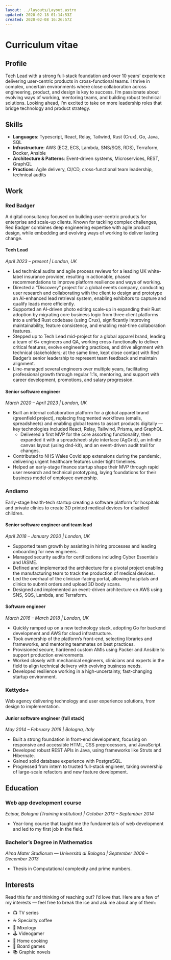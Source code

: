 ```yaml
---
layout: ../layouts/Layout.astro
updated: 2020-02-18 01:14:53Z
created: 2020-02-08 16:26:57Z
---
```

# Curriculum vitae

## Profile

Tech Lead with a strong full-stack foundation and over 10 years’ experience delivering user-centric products in cross-functional teams. I thrive in complex, uncertain environments where close collaboration across engineering, product, and design is key to success. I’m passionate about evolving ways of working, mentoring teams, and building robust technical solutions. Looking ahead, I’m excited to take on more leadership roles that bridge technology and product strategy.

## Skills

- **Languages**: Typescript, React, Relay, Tailwind, Rust (Crux), Go, Java, SQL
- **Infrastructure**: AWS (EC2, ECS, Lambda, SNS/SQS, RDS), Terraform, Docker, Ansible
- **Architecture & Patterns**: Event-driven systems, Microservices, REST, GraphQL
- **Practices**: Agile delivery, CI/CD, cross-functional team leadership, technical audits

## Work

### Red Badger

A digital consultancy focused on building user-centric products for enterprise and scale-up clients. Known for tackling complex challenges, Red Badger combines deep engineering expertise with agile product design, while embedding and evolving ways of working to deliver lasting change.

#### Tech Lead

*April 2023 – present | London, UK*

- Led technical audits and agile process reviews for a leading UK white-label insurance provider, resulting in actionable, phased recommendations to improve platform resilience and ways of working.
- Directed a “Discovery” project for a global events company, conducting user research and collaborating with the client to design and prototype an AI-enhanced lead retrieval system, enabling exhibitors to capture and qualify leads more efficiently.
- Supported an AI-driven photo editing scale-up in expanding their Rust adoption by migrating core business logic from three client platforms into a unified Rust codebase (using Crux), significantly improving maintainability, feature consistency, and enabling real-time collaboration features.
- Stepped up to Tech Lead mid-project for a global apparel brand, leading a team of 6+ engineers and QA, working cross-functionally to deliver critical features, evolve engineering practices, and drive alignment with technical stakeholders; at the same time, kept close contact with Red Badger’s senior leadership to represent team feedback and maintain alignment.
- Line-managed several engineers over multiple years, facilitating professional growth through regular 1:1s, mentoring, and support with career development, promotions, and salary progression.

#### Senior software engineer

*March 2020 – April 2023 | London, UK*

- Built an internal collaboration platform for a global apparel brand (greenfield project), replacing fragmented workflows (emails, spreadsheets) and enabling global teams to assort products digitally — key technologies included React, Relay, Tailwind, Prisma, and GraphQL.
	- Delivered a first MVP for the core assorting functionality, then expanded it with a spreadsheet-style interface (AgGrid), an infinite canvas layout (using dnd-kit), and an event-driven audit trail for changes.
- Contributed to NHS Wales Covid app extensions during the pandemic, delivering urgent healthcare features under tight timelines.
- Helped an early-stage finance startup shape their MVP through rapid user research and technical prototyping, laying foundations for their business model of employee ownership.

### Andiamo

Early-stage health-tech startup creating a software platform for hospitals and private clinics to create 3D printed medical devices for disabled children.

#### Senior software engineer and team lead

*April 2018 – January 2020 | London, UK*

- Supported team growth by assisting in hiring processes and leading onboarding for new engineers.
- Managed security audits for certifications including Cyber Essentials and IASME.
- Defined and implemented the architecture for a pivotal project enabling the manufacturing team to track the production of medical devices.
- Led the overhaul of the clinician-facing portal, allowing hospitals and clinics to submit orders and upload 3D body scans.
- Designed and implemented an event-driven architecture on AWS using SNS, SQS, Lambda, and Terraform.

#### Software engineer

*March 2016 – March 2018 | London, UK*

- Quickly ramped up on a new technology stack, adopting Go for backend development and AWS for cloud infrastructure.
- Took ownership of the platform’s front-end, selecting libraries and frameworks, and mentoring teammates on best practices.
- Provisioned secure, hardened custom AMIs using Packer and Ansible to support production environments.
- Worked closely with mechanical engineers, clinicians and experts in the field to align technical delivery with evolving business needs.
- Developed resilience working in a high-uncertainty, fast-changing startup environment.

### Kettydo+

Web agency delivering technology and user experience solutions, from design to implementation.

#### Junior software engineer (full stack)

*May 2014 – February 2016 | Bologna, Italy*

- Built a strong foundation in front-end development, focusing on responsive and accessible HTML, CSS preprocessors, and JavaScript.
- Developed robust REST APIs in Java, using frameworks like Struts and Hibernate.
- Gained solid database experience with PostgreSQL.
- Progressed from intern to trusted full-stack engineer, taking ownership of large-scale refactors and new feature development.

## Education

### Web app development course

*Ecipar, Bologna (Training institution) | October 2013 – September 2014*

- Year-long course that taught me the fundamentals of web development and led to my first job in the field.

### Bachelor’s Degree in Mathematics

*Alma Mater Studiorum — Università di Bologna | September 2008 – December 2013*

- Thesis in Computational complexity and prime numbers.

## Interests

Read this far and thinking of reaching out? I’d love that. Here are a few of my interests — feel free to break the ice and ask me about any of them:

- 📺 TV series
- ☕ Specialty coffee
- 🥃 Mixology
- 🕹️ Videogamer
- 🍝 Home cooking
- 🧩 Board games
- 📚 Graphic novels
